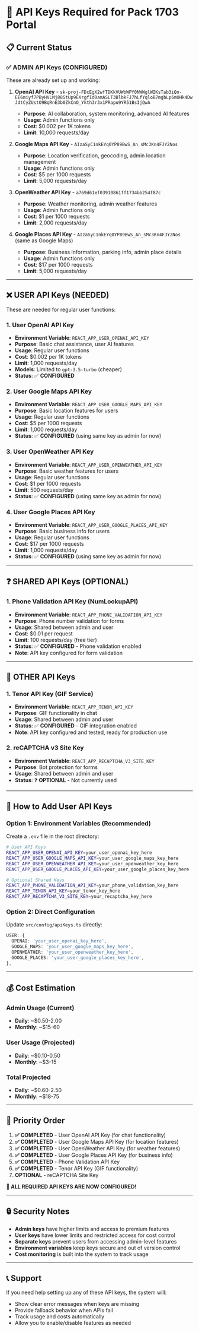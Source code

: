 # 🔑 API Keys Required for Pack 1703 Portal

## 📋 **Current Status**

### ✅ **ADMIN API Keys (CONFIGURED)**
These are already set up and working:

1. **OpenAI API Key** - `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`
   - **Purpose**: AI collaboration, system monitoring, advanced AI features
   - **Usage**: Admin functions only
   - **Cost**: $0.002 per 1K tokens
   - **Limit**: 10,000 requests/day

2. **Google Maps API Key** - `AIzaSyC1nkEYq0YP89BwS_An_sMc3Kn4FJY2Nos`
   - **Purpose**: Location verification, geocoding, admin location management
   - **Usage**: Admin functions only
   - **Cost**: $5 per 1000 requests
   - **Limit**: 5,000 requests/day

3. **OpenWeather API Key** - `a769d61ef03910861ff1734bb254f87c`
   - **Purpose**: Weather monitoring, admin weather features
   - **Usage**: Admin functions only
   - **Cost**: $1 per 1000 requests
   - **Limit**: 2,000 requests/day

4. **Google Places API Key** - `AIzaSyC1nkEYq0YP89BwS_An_sMc3Kn4FJY2Nos` (same as Google Maps)
   - **Purpose**: Business information, parking info, admin place details
   - **Usage**: Admin functions only
   - **Cost**: $17 per 1000 requests
   - **Limit**: 5,000 requests/day

---

## ❌ **USER API Keys (NEEDED)**
These are needed for regular user functions:

### 1. **User OpenAI API Key**
- **Environment Variable**: `REACT_APP_USER_OPENAI_API_KEY`
- **Purpose**: Basic chat assistance, user AI features
- **Usage**: Regular user functions
- **Cost**: $0.002 per 1K tokens
- **Limit**: 1,000 requests/day
- **Models**: Limited to `gpt-3.5-turbo` (cheaper)
- **Status**: ✅ **CONFIGURED**

### 2. **User Google Maps API Key**
- **Environment Variable**: `REACT_APP_USER_GOOGLE_MAPS_API_KEY`
- **Purpose**: Basic location features for users
- **Usage**: Regular user functions
- **Cost**: $5 per 1000 requests
- **Limit**: 1,000 requests/day
- **Status**: ✅ **CONFIGURED** (using same key as admin for now)

### 3. **User OpenWeather API Key**
- **Environment Variable**: `REACT_APP_USER_OPENWEATHER_API_KEY`
- **Purpose**: Basic weather features for users
- **Usage**: Regular user functions
- **Cost**: $1 per 1000 requests
- **Limit**: 500 requests/day
- **Status**: ✅ **CONFIGURED** (using same key as admin for now)

### 4. **User Google Places API Key**
- **Environment Variable**: `REACT_APP_USER_GOOGLE_PLACES_API_KEY`
- **Purpose**: Basic business info for users
- **Usage**: Regular user functions
- **Cost**: $17 per 1000 requests
- **Limit**: 1,000 requests/day
- **Status**: ✅ **CONFIGURED** (using same key as admin for now)

---

## ❓ **SHARED API Keys (OPTIONAL)**

### 1. **Phone Validation API Key (NumLookupAPI)**
- **Environment Variable**: `REACT_APP_PHONE_VALIDATION_API_KEY`
- **Purpose**: Phone number validation for forms
- **Usage**: Shared between admin and user
- **Cost**: $0.01 per request
- **Limit**: 100 requests/day (free tier)
- **Status**: ✅ **CONFIGURED** - Phone validation enabled
- **Note**: API key configured for form validation

---

## 🔧 **OTHER API Keys**

### 1. **Tenor API Key (GIF Service)**
- **Environment Variable**: `REACT_APP_TENOR_API_KEY`
- **Purpose**: GIF functionality in chat
- **Usage**: Shared between admin and user
- **Status**: ✅ **CONFIGURED** - GIF integration enabled
- **Note**: API key configured and tested, ready for production use

### 2. **reCAPTCHA v3 Site Key**
- **Environment Variable**: `REACT_APP_RECAPTCHA_V3_SITE_KEY`
- **Purpose**: Bot protection for forms
- **Usage**: Shared between admin and user
- **Status**: ❓ **OPTIONAL** - Not currently used

---

## 📝 **How to Add User API Keys**

### Option 1: Environment Variables (Recommended)
Create a `.env` file in the root directory:

```bash
# User API Keys
REACT_APP_USER_OPENAI_API_KEY=your_user_openai_key_here
REACT_APP_USER_GOOGLE_MAPS_API_KEY=your_user_google_maps_key_here
REACT_APP_USER_OPENWEATHER_API_KEY=your_user_openweather_key_here
REACT_APP_USER_GOOGLE_PLACES_API_KEY=your_user_google_places_key_here

# Optional Shared Keys
REACT_APP_PHONE_VALIDATION_API_KEY=your_phone_validation_key_here
REACT_APP_TENOR_API_KEY=your_tenor_key_here
REACT_APP_RECAPTCHA_V3_SITE_KEY=your_recaptcha_key_here
```

### Option 2: Direct Configuration
Update `src/config/apiKeys.ts` directly:

```typescript
USER: {
  OPENAI: 'your_user_openai_key_here',
  GOOGLE_MAPS: 'your_user_google_maps_key_here',
  OPENWEATHER: 'your_user_openweather_key_here',
  GOOGLE_PLACES: 'your_user_google_places_key_here',
},
```

---

## 💰 **Cost Estimation**

### **Admin Usage (Current)**
- **Daily**: ~$0.50-2.00
- **Monthly**: ~$15-60

### **User Usage (Projected)**
- **Daily**: ~$0.10-0.50
- **Monthly**: ~$3-15

### **Total Projected**
- **Daily**: ~$0.60-2.50
- **Monthly**: ~$18-75

---

## 🎯 **Priority Order**

1. **✅ COMPLETED** - User OpenAI API Key (for chat functionality)
2. **✅ COMPLETED** - User Google Maps API Key (for location features)
3. **✅ COMPLETED** - User OpenWeather API Key (for weather features)
4. **✅ COMPLETED** - User Google Places API Key (for business info)
5. **✅ COMPLETED** - Phone Validation API Key
6. **✅ COMPLETED** - Tenor API Key (GIF functionality)
7. **OPTIONAL** - reCAPTCHA Site Key

**🎉 ALL REQUIRED API KEYS ARE NOW CONFIGURED!**

---

## 🔒 **Security Notes**

- **Admin keys** have higher limits and access to premium features
- **User keys** have lower limits and restricted access for cost control
- **Separate keys** prevent users from accessing admin-level features
- **Environment variables** keep keys secure and out of version control
- **Cost monitoring** is built into the system to track usage

---

## 📞 **Support**

If you need help setting up any of these API keys, the system will:
- Show clear error messages when keys are missing
- Provide fallback behavior when APIs fail
- Track usage and costs automatically
- Allow you to enable/disable features as needed
